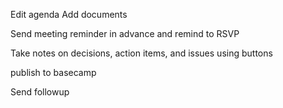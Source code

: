 
Edit agenda
Add documents

Send meeting reminder in advance and remind to RSVP

Take notes on decisions, action items, and issues using buttons

publish to basecamp

Send followup
